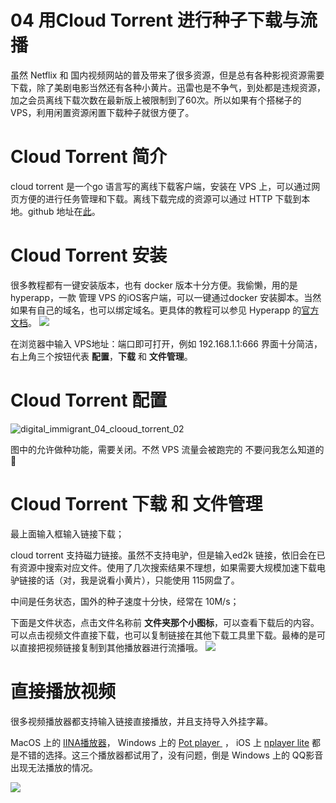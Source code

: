 # 04 用Cloud Torrent 进行种子下载与流播

虽然 Netflix 和 国内视频网站的普及带来了很多资源，但是总有各种影视资源需要下载，除了美剧电影当然还有各种小黄片。迅雷也是不争气，到处都是违规资源，加之会员离线下载次数在最新版上被限制到了60次。所以如果有个搭梯子的 VPS，利用闲置资源闲置下载种子就很方便了。

# Cloud Torrent  简介

cloud torrent 是一个go 语言写的离线下载客户端，安装在 VPS 上，可以通过网页方便的进行任务管理和下载。离线下载完成的资源可以通过 HTTP 下载到本地。github 地址在[此](https://github.com/jpillora/cloud-torrent)。 

<!-- more -->

# Cloud Torrent 安装
很多教程都有一键安装版本，也有 docker 版本十分方便。我偷懒，用的是 hyperapp，一款 管理 VPS 的iOS客户端，可以一键通过docker 安装脚本。当然如果有自己的域名，也可以绑定域名。更具体的教程可以参见 Hyperapp 的[官方文档](https://www.hyperapp.fun/zh/Bt.html)。
![](https://cdn.shuziyimin.org/blog-04-01-1564981238.jpg)


在浏览器中输入 VPS地址：端口即可打开，例如 192.168.1.1:666
界面十分简洁，右上角三个按钮代表 **配置**，**下载** 和 **文件管理**。

# Cloud Torrent  配置

![digital\_immigrant\_04\_clooud\_torrent\_02](https://cdn.shuziyimin.org/blog-04-01-1564981238.jpg)


图中的允许做种功能，需要关闭。不然 VPS 流量会被跑完的 不要问我怎么知道的 🙈

# Cloud Torrent 下载 和 文件管理

最上面输入框输入链接下载；

cloud torrent 支持磁力链接。虽然不支持电驴，但是输入ed2k 链接，依旧会在已有资源中搜索对应文件。使用了几次搜索结果不理想，如果需要大规模加速下载电驴链接的话（对，我是说看小黄片），只能使用 115网盘了。

中间是任务状态，国外的种子速度十分快，经常在 10M/s；
 
下面是文件状态，点击文件名称前 **文件夹那个小图标**，可以查看下载后的内容。可以点击视频文件直接下载，也可以复制链接在其他下载工具里下载。最棒的是可以直接把视频链接复制到其他播放器进行流播哦。
![](https://cdn.shuziyimin.org/blog-04-03-1564981278.jpg)


# 直接播放视频

 很多视频播放器都支持输入链接直接播放，并且支持导入外挂字幕。

MacOS 上的 [IINA播放器](https://lhc70000.github.io/iina/)， Windows 上的 [Pot player ](https://potplayer.daum.net/) ， iOS 上 [nplayer lite](https://itunes.apple.com/cn/app/nplayer-lite/id1078835991?mt=8) 都是不错的选择。这三个播放器都试用了，没有问题，倒是 Windows 上的 QQ影音 出现无法播放的情况。

![](https://cdn.shuziyimin.org/blog-04-04-1564981295.jpg)



